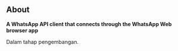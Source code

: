 ## About
**A WhatsApp API client that connects through the WhatsApp Web browser app**

Dalam tahap pengembangan.